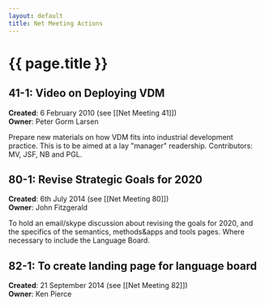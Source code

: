 ```yaml
---
layout: default
title: Net Meeting Actions
---
```


# {{ page.title }}

##  41-1: Video on Deploying VDM

__Created__: 6 February 2010 (see [[Net Meeting 41]]) <br />
__Owner__: Peter Gorm Larsen

Prepare new materials on how VDM fits into industrial development practice. This is to be aimed at a lay "manager" readership. Contributors: MV, JSF, NB and PGL.

##  80-1: Revise Strategic Goals for 2020

__Created__: 6th July 2014 (see [[Net Meeting 80]]) <br />
__Owner__: John Fitzgerald

To hold an email/skype discussion about revising the goals for 2020, and the specifics of the semantics, methods&apps and tools pages. Where necessary to include the Language Board.

##  82-1: To create landing page for language board

__Created__: 21 September 2014 (see [[Net Meeting 82]]) <br />
__Owner__: Ken Pierce
